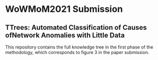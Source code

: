 # WoWMoM2021 Submission
## TTrees: Automated Classification of Causes ofNetwork Anomalies with Little Data
This repository contains the full knowledge tree in the first phase of the methodology, which corresponds to figure 3 in the paper submission.
